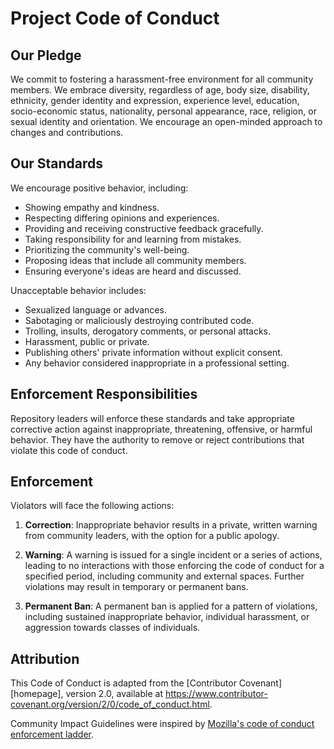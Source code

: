# Project Code of Conduct

## Our Pledge

We commit to fostering a harassment-free environment for all community members. We embrace diversity, regardless of age, body size, disability, ethnicity, gender identity and expression, experience level, education, socio-economic status, nationality, personal appearance, race, religion, or sexual identity and orientation. We encourage an open-minded approach to changes and contributions.

## Our Standards

We encourage positive behavior, including:

- Showing empathy and kindness.
- Respecting differing opinions and experiences.
- Providing and receiving constructive feedback gracefully.
- Taking responsibility for and learning from mistakes.
- Prioritizing the community's well-being.
- Proposing ideas that include all community members.
- Ensuring everyone's ideas are heard and discussed.

Unacceptable behavior includes:

- Sexualized language or advances.
- Sabotaging or maliciously destroying contributed code.
- Trolling, insults, derogatory comments, or personal attacks.
- Harassment, public or private.
- Publishing others' private information without explicit consent.
- Any behavior considered inappropriate in a professional setting.

## Enforcement Responsibilities

Repository leaders will enforce these standards and take appropriate corrective action against inappropriate, threatening, offensive, or harmful behavior. They have the authority to remove or reject contributions that violate this code of conduct.

## Enforcement

Violators will face the following actions:

1. **Correction**: Inappropriate behavior results in a private, written warning from community leaders, with the option for a public apology.

2. **Warning**: A warning is issued for a single incident or a series of actions, leading to no interactions with those enforcing the code of conduct for a specified period, including community and external spaces. Further violations may result in temporary or permanent bans.

3. **Permanent Ban**: A permanent ban is applied for a pattern of violations, including sustained inappropriate behavior, individual harassment, or aggression towards classes of individuals.

## Attribution

This Code of Conduct is adapted from the [Contributor Covenant][homepage], version 2.0, available at https://www.contributor-covenant.org/version/2/0/code_of_conduct.html.

Community Impact Guidelines were inspired by [Mozilla's code of conduct enforcement ladder](https://github.com/mozilla/diversity).